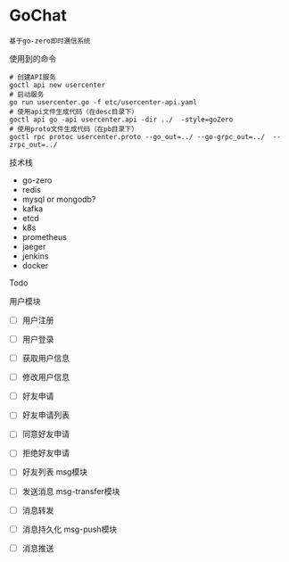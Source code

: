 # GoChat

```text
基于go-zero即时通信系统
```

使用到的命令
```text
# 创建API服务
goctl api new usercenter
# 启动服务
go run usercenter.go -f etc/usercenter-api.yaml
# 使用api文件生成代码（在desc目录下）
goctl api go -api usercenter.api -dir ../  -style=goZero
# 使用proto文件生成代码（在pb目录下）
goctl rpc protoc usercenter.proto --go_out=../ --go-grpc_out=../  --zrpc_out=../
```

技术栈
- go-zero
- redis
- mysql or mongodb?
- kafka
- etcd
- k8s
- prometheus
- jaeger
- jenkins
- docker

Todo

用户模块
- [ ] 用户注册
- [ ] 用户登录
- [ ] 获取用户信息
- [ ] 修改用户信息
- [ ] 好友申请
- [ ] 好友申请列表
- [ ] 同意好友申请
- [ ] 拒绝好友申请
- [ ] 好友列表
msg模块
- [ ] 发送消息
msg-transfer模块
- [ ] 消息转发
- [ ] 消息持久化
msg-push模块
- [ ] 消息推送

